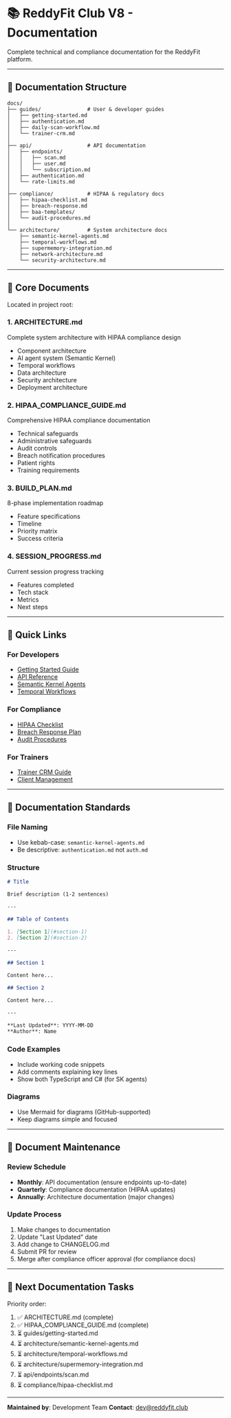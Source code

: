 # 📚 ReddyFit Club V8 - Documentation

Complete technical and compliance documentation for the ReddyFit platform.

---

## 📁 Documentation Structure

```
docs/
├── guides/               # User & developer guides
│   ├── getting-started.md
│   ├── authentication.md
│   ├── daily-scan-workflow.md
│   └── trainer-crm.md
│
├── api/                  # API documentation
│   ├── endpoints/
│   │   ├── scan.md
│   │   ├── user.md
│   │   └── subscription.md
│   ├── authentication.md
│   └── rate-limits.md
│
├── compliance/           # HIPAA & regulatory docs
│   ├── hipaa-checklist.md
│   ├── breach-response.md
│   ├── baa-templates/
│   └── audit-procedures.md
│
└── architecture/         # System architecture docs
    ├── semantic-kernel-agents.md
    ├── temporal-workflows.md
    ├── supermemory-integration.md
    ├── network-architecture.md
    └── security-architecture.md
```

---

## 🔐 Core Documents

Located in project root:

### 1. **ARCHITECTURE.md**
Complete system architecture with HIPAA compliance design
- Component architecture
- AI agent system (Semantic Kernel)
- Temporal workflows
- Data architecture
- Security architecture
- Deployment architecture

### 2. **HIPAA_COMPLIANCE_GUIDE.md**
Comprehensive HIPAA compliance documentation
- Technical safeguards
- Administrative safeguards
- Audit controls
- Breach notification procedures
- Patient rights
- Training requirements

### 3. **BUILD_PLAN.md**
8-phase implementation roadmap
- Feature specifications
- Timeline
- Priority matrix
- Success criteria

### 4. **SESSION_PROGRESS.md**
Current session progress tracking
- Features completed
- Tech stack
- Metrics
- Next steps

---

## 🎯 Quick Links

### For Developers
- [Getting Started Guide](./guides/getting-started.md)
- [API Reference](./api/README.md)
- [Semantic Kernel Agents](./architecture/semantic-kernel-agents.md)
- [Temporal Workflows](./architecture/temporal-workflows.md)

### For Compliance
- [HIPAA Checklist](./compliance/hipaa-checklist.md)
- [Breach Response Plan](./compliance/breach-response.md)
- [Audit Procedures](./compliance/audit-procedures.md)

### For Trainers
- [Trainer CRM Guide](./guides/trainer-crm.md)
- [Client Management](./guides/client-management.md)

---

## 📝 Documentation Standards

### File Naming
- Use kebab-case: `semantic-kernel-agents.md`
- Be descriptive: `authentication.md` not `auth.md`

### Structure
```markdown
# Title

Brief description (1-2 sentences)

---

## Table of Contents

1. [Section 1](#section-1)
2. [Section 2](#section-2)

---

## Section 1

Content here...

## Section 2

Content here...

---

**Last Updated**: YYYY-MM-DD
**Author**: Name
```

### Code Examples
- Include working code snippets
- Add comments explaining key lines
- Show both TypeScript and C# (for SK agents)

### Diagrams
- Use Mermaid for diagrams (GitHub-supported)
- Keep diagrams simple and focused

---

## 🔄 Document Maintenance

### Review Schedule
- **Monthly**: API documentation (ensure endpoints up-to-date)
- **Quarterly**: Compliance documentation (HIPAA updates)
- **Annually**: Architecture documentation (major changes)

### Update Process
1. Make changes to documentation
2. Update "Last Updated" date
3. Add change to CHANGELOG.md
4. Submit PR for review
5. Merge after compliance officer approval (for compliance docs)

---

## 🚀 Next Documentation Tasks

Priority order:
1. ✅ ARCHITECTURE.md (complete)
2. ✅ HIPAA_COMPLIANCE_GUIDE.md (complete)
3. ⏳ guides/getting-started.md
4. ⏳ architecture/semantic-kernel-agents.md
5. ⏳ architecture/temporal-workflows.md
6. ⏳ architecture/supermemory-integration.md
7. ⏳ api/endpoints/scan.md
8. ⏳ compliance/hipaa-checklist.md

---

**Maintained by**: Development Team
**Contact**: dev@reddyfit.club
